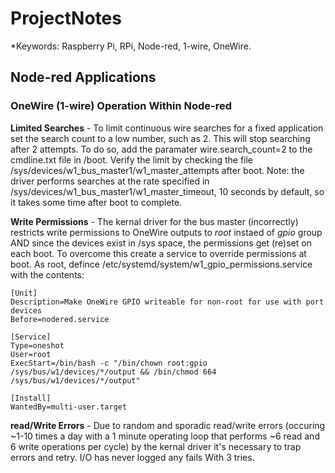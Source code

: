 # ProjectNotes

*Keywords:	Raspberry Pi, RPi, Node-red, 1-wire, OneWire.

## Node-red Applications

### OneWire (1-wire) Operation Within Node-red

**Limited Searches** - To limit continuous wire searches for a fixed application set the search count to a low number, such as 2. This will stop searching after 2 attempts. To do so, add the paramater wire.search_count=2 to the cmdline.txt file in /boot. Verify the limit by checking the file /sys/devices/w1_bus_master1/w1_master_attempts after boot. Note: the driver performs searches at the rate specified in /sys/devices/w1_bus_master1/w1_master_timeout, 10 seconds by default, so it takes some time after boot to complete.

**Write Permissions** - The kernal driver for the bus master (incorrectly) restricts write permissions to OneWire outputs to _root_ instaed of _gpio_ group AND since the devices exist in /sys space, the permissions get (re)set on each boot. To overcome this create a service to override permissions at boot. As root, defince /etc/systemd/system/w1_gpio_permissions.service with the contents:


 ```
[Unit]
Description=Make OneWire GPIO writeable for non-root for use with port devices
Before=nodered.service

[Service]
Type=oneshot
User=root
ExecStart=/bin/bash -c "/bin/chown root:gpio /sys/bus/w1/devices/*/output && /bin/chmod 664 /sys/bus/w1/devices/*/output"

[Install]
WantedBy=multi-user.target
```

**read/Write Errors** - Due to random and sporadic read/write errors (occuring ~1-10 times a day with a 1 minute operating loop that performs ~6 read and 6 write operations per cycle) by the kernal driver it's necessary to trap errors and retry. I/O has never logged any fails With 3 tries.
